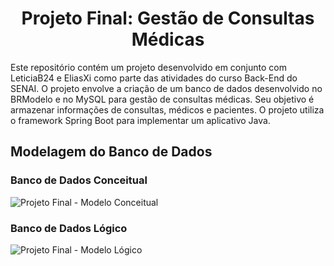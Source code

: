 <h1 align="center"> Projeto Final: Gestão de Consultas Médicas </h1>

Este repositório contém um projeto desenvolvido em conjunto com LeticiaB24 e EliasXi como parte das atividades do curso Back-End do SENAI. O projeto envolve a criação de um banco de dados desenvolvido no BRModelo e no MySQL para gestão de consultas médicas. Seu objetivo é armazenar informações de consultas, médicos e pacientes. O projeto utiliza o framework Spring Boot para implementar um aplicativo Java.


## Modelagem do Banco de Dados
### Banco de Dados Conceitual
![Projeto Final - Modelo Conceitual](https://github.com/user-attachments/assets/faad0bae-c289-4c4c-b17a-990927c112d2)

### Banco de Dados Lógico
![Projeto Final - Modelo Lógico](https://github.com/user-attachments/assets/2387bf90-8b08-4f87-8024-854e8b582995)
